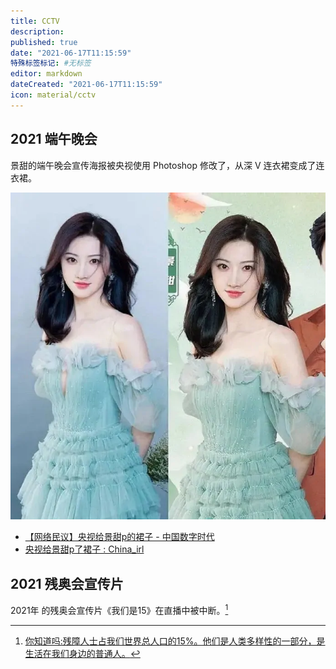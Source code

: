 ```yaml
---
title: CCTV
description:
published: true
date: "2021-06-17T11:15:59"
特殊标签标记: #无标签
editor: markdown
dateCreated: "2021-06-17T11:15:59"
icon: material/cctv
---
```


## 2021 端午晚会

景甜的端午晚会宣传海报被央视使用 Photoshop 修改了，从深 V 连衣裙变成了连衣裙。

![央视p图_sml.webp](/src/ccstv/央视p图_sml.webp)

+ [【网络民议】央视给景甜p的裙子 - 中国数字时代](https://web.archive.org/web/20210617105041/https://chinadigitaltimes.net/chinese/667187.html)
+ [央视给景甜p了裙子 : China_irl](https://web.archive.org/web/20210616042018/https://old.reddit.com/r/China_irl/comments/o0wiav/%E5%A4%AE%E8%A7%86%E7%BB%99%E6%99%AF%E7%94%9Cp%E4%BA%86%E8%A3%99%E5%AD%90/)

## 2021 残奥会宣传片

2021年 的残奥会宣传片《我们是15》在直播中被中断。[^7808]

[^7808]: [你知道吗:残障人士占我们世界总人口的15%。他们是人类多样性的一部分，是生活在我们身边的普通人。](https://web.archive.org/web/20210825035433/https://m.weibo.cn/status/4673257808331727 "https://archive.is/EvhTM")
